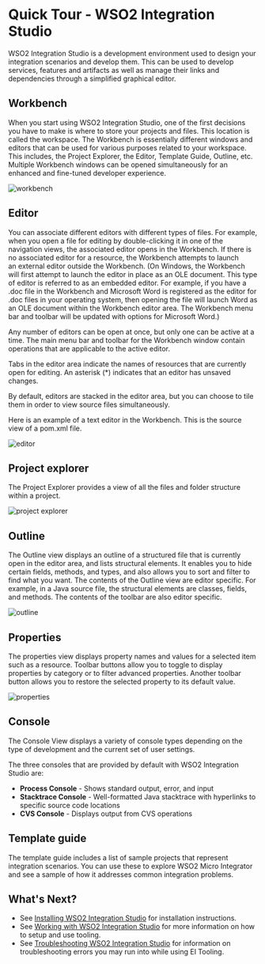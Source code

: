 # Quick Tour - WSO2 Integration Studio

WSO2 Integration Studio is a development environment used to design your
integration scenarios and develop them. This can be used to develop
services, features and artifacts as well as manage their links and
dependencies through a simplified graphical editor.

## Workbench

When you start using WSO2 Integration Studio, one of the first decisions
you have to make is where to store your projects and files. This
location is called the workspace. The Workbench is essentially different
windows and editors that can be used for various purposes related to
your workspace. This includes, the Project Explorer, the Editor,
Template Guide, Outline, etc. Multiple Workbench windows can be opened
simultaneously for an enhanced and fine-tuned developer experience.

![workbench](../../assets/img/workbench/workbench-integration-studio.png)  

## Editor

You can associate different editors with different types of files. For
example, when you open a file for editing by double-clicking it in one
of the navigation views, the associated editor opens in the Workbench.
If there is no associated editor for a resource, the Workbench attempts
to launch an external editor outside the Workbench. (On Windows, the
Workbench will first attempt to launch the editor in place as an OLE
document. This type of editor is referred to as an embedded editor. For
example, if you have a .doc file in the Workbench and Microsoft Word is
registered as the editor for .doc files in your operating system, then
opening the file will launch Word as an OLE document within the
Workbench editor area. The Workbench menu bar and toolbar will be
updated with options for Microsoft Word.)

Any number of editors can be open at once, but only one can be active at
a time. The main menu bar and toolbar for the Workbench window contain
operations that are applicable to the active editor.

Tabs in the editor area indicate the names of resources that are
currently open for editing. An asterisk (\*) indicates that an editor
has unsaved changes.

By default, editors are stacked in the editor area, but you can choose
to tile them in order to view source files simultaneously.

Here is an example of a text editor in the Workbench. This is the source
view of a pom.xml file.

![editor](../../assets/img/workbench/workbench-editor.png)

## Project explorer

The Project Explorer provides a view of all the files and folder
structure within a project.

![project explorer](../../assets/img/workbench/workbench-project-explorer.png)

## Outline

The Outline view displays an outline of a structured file that is
currently open in the editor area, and lists structural elements. It
enables you to hide certain fields, methods, and types, and also allows
you to sort and filter to find what you want. The contents of the
Outline view are editor specific. For example, in a Java source file,
the structural elements are classes, fields, and methods. The contents
of the toolbar are also editor specific.

![outline](../../assets/img/workbench/workbench-outline.png)

## Properties

The properties view displays property names and values for a selected
item such as a resource. Toolbar buttons allow you to toggle to display
properties by category or to filter advanced properties. Another toolbar
button allows you to restore the selected property to its default
value.  

![properties](../../assets/img/workbench/workbench-properties.png)

## Console

The Console View displays a variety of console types depending on the
type of development and the current set of user settings.

The three consoles that are provided by default with WSO2 Integration
Studio are:

-   **Process Console** - Shows standard output, error, and input
-   **Stacktrace Console** - Well-formatted Java stacktrace with
    hyperlinks to specific source code locations
-   **CVS Console** - Displays output from CVS operations

## Template guide

The template guide includes a list of sample projects that represent
integration scenarios. You can use these to explore WSO2 Micro Integrator and see a
sample of how it addresses common integration problems.

## What's Next?

-   See [Installing WSO2 Integration Studio](../develop/installing-WSO2-Integration-Studio.md) for installation instructions.
-   See [Working with WSO2 Integration Studio](../develop/working-with-wso2-integration-studio.md) for more information on how to setup and use tooling.
-   See [Troubleshooting WSO2 Integration Studio](../develop/troubleshooting-WSO2-Integration-Studio.md) for information on troubleshooting errors you may run into while using EI Tooling.
